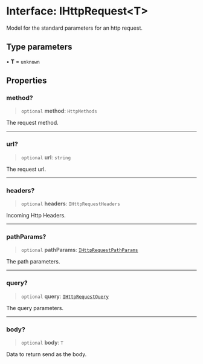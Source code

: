 # Interface: IHttpRequest\<T\>

Model for the standard parameters for an http request.

## Type parameters

• **T** = `unknown`

## Properties

### method?

> `optional` **method**: `HttpMethods`

The request method.

***

### url?

> `optional` **url**: `string`

The request url.

***

### headers?

> `optional` **headers**: `IHttpRequestHeaders`

Incoming Http Headers.

***

### pathParams?

> `optional` **pathParams**: [`IHttpRequestPathParams`](IHttpRequestPathParams.md)

The path parameters.

***

### query?

> `optional` **query**: [`IHttpRequestQuery`](IHttpRequestQuery.md)

The query parameters.

***

### body?

> `optional` **body**: `T`

Data to return send as the body.
